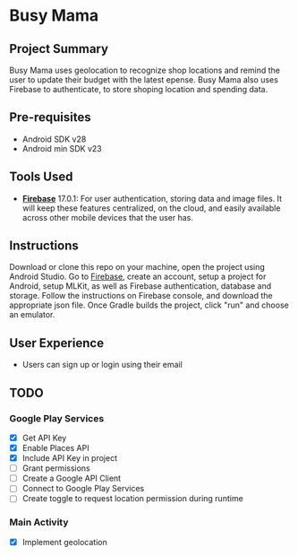# Busy Mama

## Project Summary

Busy Mama uses geolocation to recognize shop locations and remind the user to update their budget with the latest epense. Busy Mama also uses Firebase to authenticate, to store shoping location and spending data.

## Pre-requisites

- Android SDK v28
- Android min SDK v23

## Tools Used

- [**Firebase**](https://firebase.google.com/) 17.0.1: For user authentication, storing data and image files. It will keep these features centralized, on the cloud, and easily available across other mobile devices that the user has.

## Instructions

Download or clone this repo on your machine, open the project using Android Studio. Go to [Firebase](https://firebase.google.com/), create an account, setup a project for Android, setup MLKit, as well as Firebase authentication, database and storage. Follow the instructions on Firebase console, and download the appropriate json file. Once Gradle builds the project, click "run" and choose an emulator.

## User Experience

- Users can sign up or login using their email

## TODO

### Google Play Services

- [x] Get API Key
- [x] Enable Places API
- [x] Include API Key in project
- [ ] Grant permissions
- [ ] Create a Google API Client
- [ ] Connect to Google Play Services
- [ ] Create toggle to request location permission during runtime

### Main Activity

- [x] Implement geolocation
